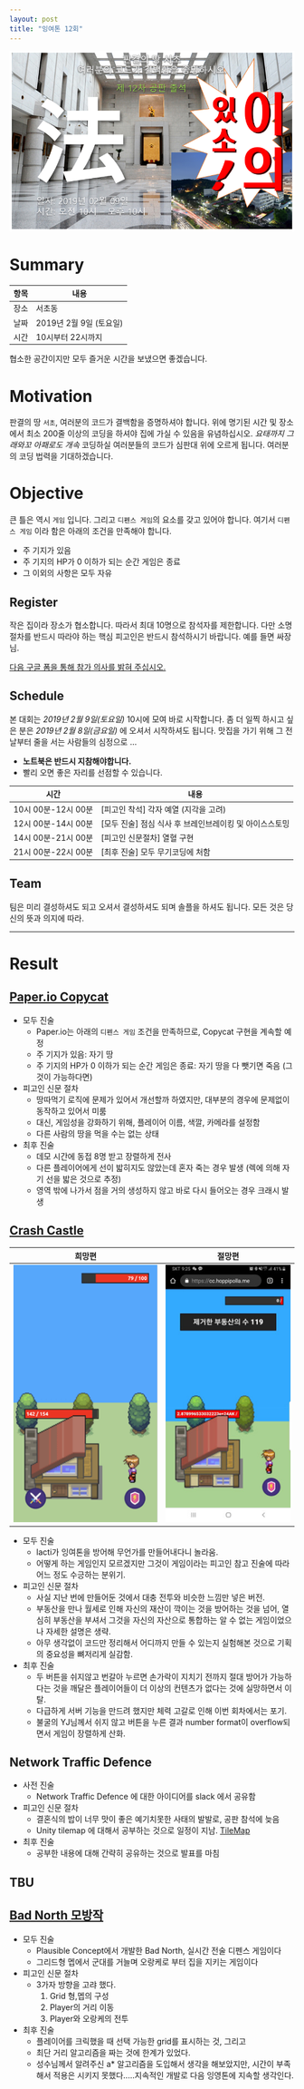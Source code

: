 ```yaml
---
layout: post
title: "잉여톤 12회"
---
```


![poster](/images/yyt_12.png)

# Summary

| 항목 | 내용                    |
| ---- | ----------------------- |
| 장소 | 서초동                  |
| 날짜 | 2019년 2월 9일 (토요일) |
| 시간 | 10시부터 22시까지       |

협소한 공간이지만 모두 즐거운 시간을 보냈으면 좋겠습니다.

# Motivation

판결의 땅 `서초`, 여러분의 코드가 결백함을 증명하셔야 합니다.
위에 명기된 시간 및 장소에서 최소 200줄 이상의 코딩을 하셔야 집에 가실 수 있음을 유념하십시오.
_요태까지 그래와꼬 아패로도 개속_ 코딩하실 여러분들의 코드가 심판대 위에 오르게 됩니다.
여러분의 코딩 법력을 기대하겠습니다.

# Objective

큰 틀은 역시 `게임` 입니다.
그리고 `디펜스 게임`의 요소를 갖고 있어야 합니다.
여기서 `디펜스 게임` 이라 함은 아래의 조건을 만족해야 합니다.

- 주 기지가 있음
- 주 기지의 HP가 0 이하가 되는 순간 게임은 종료
- 그 이외의 사항은 모두 자유

## Register

작은 집이라 장소가 협소합니다.
따라서 최대 10명으로 참석자를 제한합니다.
다만 소명 절차를 반드시 따라야 하는 핵심 피고인은 반드시 참석하시기 바랍니다.
예를 들면 싸장님.

[다음 구글 폼을 통해 참가 의사를 밝혀 주십시오.](https://docs.google.com/forms/d/e/1FAIpQLSfkKX9uLQ2DZIDYQiuSzmSN5KbTeKlraWS_6roOlzGUBFqIXA/viewform?fbzx=4789981054044518457)

## Schedule

본 대회는 _2019년 2월 9일(토요일)_ 10시에 모여 바로 시작합니다.
좀 더 일찍 하시고 싶은 분은 _2019년 2월 8일(금요일)_ 에 오셔서 시작하셔도 됩니다.
맛집을 가기 위해 그 전날부터 줄을 서는 사람들의 심정으로 ...

- **노트북은 반드시 지참해야합니다.**
- 빨리 오면 좋은 자리를 선점할 수 있습니다.

| 시간                | 내용                                                    |
| ------------------- | ------------------------------------------------------- |
| 10시 00분-12시 00분 | [피고인 착석] 각자 예열 (지각을 고려)                   |
| 12시 00분-14시 00분 | [모두 진술] 점심 식사 후 브레인브레이킹 및 아이스스토밍 |
| 14시 00분-21시 00분 | [피고인 신문절차] 열혈 구현                             |
| 21시 00분-22시 00분 | [최후 진술] 모두 무기코딩에 처함                        |

## Team

팀은 미리 결성하셔도 되고 오셔서 결성하셔도 되며 솔플을 하셔도 됩니다.
모든 것은 당신의 뜻과 의지에 따라.

---

# Result

## [Paper.io Copycat](https://github.com/dplusic/vigilant-parakeet/releases/tag/yyt12)
* 모두 진술
    * Paper.io는 아래의 `디펜스 게임` 조건을 만족하므로, Copycat 구현을 계속할 예정
    * 주 기지가 있음: 자기 땅
    * 주 기지의 HP가 0 이하가 되는 순간 게임은 종료: 자기 땅을 다 뺏기면 죽음 (그것이 가능하다면)
* 피고인 신문 절차
    * 땅따먹기 로직에 문제가 있어서 개선할까 하였지만, 대부분의 경우에 문제없이 동작하고 있어서 미룸
    * 대신, 게임성을 강화하기 위해, 플레이어 이름, 색깔, 카메라를 설정함
    * 다른 사람의 땅을 먹을 수는 없는 상태
* 최후 진술
    * 데모 시간에 동접 8명 받고 장렬하게 전사
    * 다른 플레이어에게 선이 밟히지도 않았는데 혼자 죽는 경우 발생 (렉에 의해 자기 선을 밟은 것으로 추정)
    * 영역 밖에 나가서 점을 거의 생성하지 않고 바로 다시 들어오는 경우 크래시 발생

## [Crash Castle](https://github.com/lacti/crash-castle)

| 희망편 | 절망편 |
|-------|------|
| [![Crash castle](/images/12/crash-castle.png)](https://cc.hoppipolla.me) | ![Crashed Crash castle](/images/12/crash-crash-castle.jpg)|

* 모두 진술
    * lacti가 잉여톤을 방어해 무언가를 만들어내다니 놀라움.
    * 어떻게 하는 게임인지 모르겠지만 그것이 게임이라는 피고인 참고 진술에 따라 어느 정도 수긍하는 분위기.
* 피고인 신문 절차
    * 사실 지난 번에 만들어둔 것에서 대충 전투와 비슷한 느낌만 넣은 버전.
    * 부동산을 만나 월세로 인해 자신의 재산이 깍이는 것을 방어하는 것을 넘어, 열심히 부동산을 부셔서 그것을 자신의 자산으로 통합하는 알 수 없는 게임이었으나 자세한 설명은 생략.
    * 아무 생각없이 코드만 정리해서 어디까지 만들 수 있는지 실험해본 것으로 기획의 중요성을 뼈저리게 실감함.
* 최후 진술
    * 두 버튼을 쉬지않고 번갈아 누르면 손가락이 지치기 전까지 절대 방어가 가능하다는 것을 깨달은 플레이어들이 더 이상의 컨텐츠가 없다는 것에 실망하면서 이탈.
    * 다급하게 서버 기능을 만드려 했지만 체력 고갈로 인해 이번 회차에서는 포기.
    * 불굴의 YJ님께서 쉬지 않고 버튼을 누른 결과 number format이 overflow되면서 게임이 장렬하게 산화.

## Network Traffic Defence

* 사전 진술
    * Network Traffic Defence 에 대한 아이디어를 slack 에서 공유함
* 피고인 신문 절차
    * 결혼식의 밥이 너무 맛이 좋은 예기치못한 사태의 발발로, 공판 참석에 늦음 
    * Unity tilemap 에 대해서 공부하는 것으로 일정이 지남. [TileMap](https://www.youtube.com/watch?v=70sLhuE1sbc)
* 최후 진술
    * 공부한 내용에 대해 간략히 공유하는 것으로 발표를 마침

## TBU

## [Bad North 모방작](https://github.com/J-Kyu/yingyeothon_12)

- 모두 진술
  - Plausible Concept에서 개발한 Bad North, 실시간 전술 디펜스 게임이다
  - 그리드형 멥에서 군대를 거늘며 오랑케로 부터 집을 지키는 게임이다
- 피고인 신문 절차
  - 3가자 방향을 고랴 했다.
    1. Grid 형,멥의 구성
    2. Player의 거리 이동
    3. Player와 오랑케의 전투
- 최후 진술
  - 플레이어를 크릭했을 때 선택 가능한 grid를 표시하는 것, 그리고
  - 최단 거리 알고리즘을 짜는 것에 한계가 있었다.
  - 성수님께서 알려주신 a* 알고리즘을 도입해서 생각을 해보았지만, 시간이 부족해서 적용은 시키지 못했다.....지속적인 개발로 다음 잉영톤에 지속할 생각인다.
